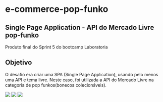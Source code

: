# e-commerce-pop-funko
## Single Page Application - API do Mercado Livre pop-funko
Produto final do Sprint 5 do bootcamp Laboratoria
## Objetivo
O desafio era criar uma SPA (Single Page Application), usando pelo menos uma API e tema livre. Neste caso, foi utilizada a API do Mercado Livre na categoria de pop funkos(bonecos colecionáveis).
 <div>
 <img src ='https://user-images.githubusercontent.com/39601714/48037465-437c5100-e164-11e8-9129-b541d109784c.png'> 
  <img src ='https://user-images.githubusercontent.com/39601714/48037469-45461480-e164-11e8-9e8b-ef1bea554f29.png'>
  <img src ='https://user-images.githubusercontent.com/39601714/48037470-47a86e80-e164-11e8-9c9f-684dd5e2e1dd.png'>
  </div>
